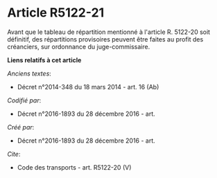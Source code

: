 # Article R5122-21

Avant que le tableau de répartition mentionné à l'article R. 5122-20 soit définitif, des répartitions provisoires peuvent
être faites au profit des créanciers, sur ordonnance du juge-commissaire.

**Liens relatifs à cet article**

_Anciens textes_:

  - Décret n°2014-348 du 18 mars 2014 - art. 16 (Ab)

_Codifié par_:

  - Décret n°2016-1893 du 28 décembre 2016 - art.

_Créé par_:

  - Décret n°2016-1893 du 28 décembre 2016 - art.

_Cite_:

  - Code des transports - art. R5122-20 (V)
